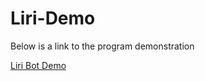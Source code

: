 # Liri-Demo

Below is a link to the program demonstration

[Liri Bot Demo](https://drive.google.com/file/d/1FA0MOjXb69RW1UN_V3Q8hSQkfpazUfCt/view)